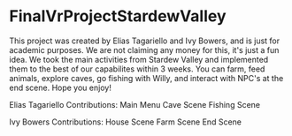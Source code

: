 # FinalVrProjectStardewValley

This project was created by Elias Tagariello and Ivy Bowers, and is just for academic purposes. We are not claiming any money for this, it's just a fun idea. We took the main activities from Stardew Valley and implemented them to the best of our capabilites within 3 weeks. You can farm, feed animals, explore caves, go fishing with Willy, and interact with NPC's at the end scene. Hope you enjoy!

Elias Tagariello Contributions: Main Menu Cave Scene Fishing Scene

Ivy Bowers Contributions: House Scene Farm Scene End Scene
